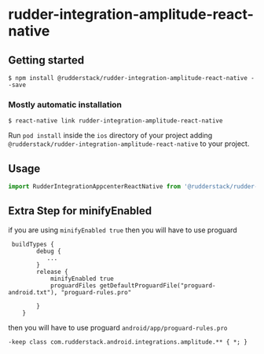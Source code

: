 # rudder-integration-amplitude-react-native

## Getting started

`$ npm install @rudderstack/rudder-integration-amplitude-react-native --save`

### Mostly automatic installation

`$ react-native link rudder-integration-amplitude-react-native`


Run `pod install` inside the `ios` directory of your project adding `@rudderstack/rudder-integration-amplitude-react-native` to your project.


## Usage
```javascript
import RudderIntegrationAppcenterReactNative from '@rudderstack/rudder-integration-amplitude-react-native';
```

## Extra Step for minifyEnabled 

if you are using `minifyEnabled true` then you will have to use proguard

```
 buildTypes {
        debug {
           ...
        }
        release {
            minifyEnabled true
            proguardFiles getDefaultProguardFile("proguard-android.txt"), "proguard-rules.pro"
           
        }
    }
```


then you will have to use proguard `android/app/proguard-rules.pro`
```
-keep class com.rudderstack.android.integrations.amplitude.** { *; }
```
